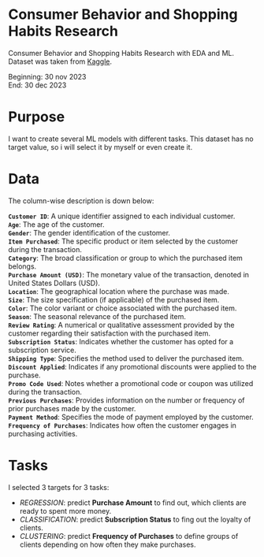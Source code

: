 # Consumer Behavior and Shopping Habits Research
Consumer Behavior and Shopping Habits Research with EDA and ML.\
Dataset was taken from [Kaggle]('https://www.kaggle.com/datasets/zeesolver/consumer-behavior-and-shopping-habits-dataset').

Beginning: 30 nov 2023\
End: 30 dec 2023

# Purpose
I want to create several ML models with different tasks. This dataset has no target value, so i will select it by myself or even create it. 

# Data
The column-wise description is down below:

**`Customer ID`**: A unique identifier assigned to each individual customer.\
**`Age`**: The age of the customer.\
**`Gender`**: The gender identification of the customer.\
**`Item Purchased`**: The specific product or item selected by the customer during the transaction.\
**`Category`**: The broad classification or group to which the purchased item belongs.\
**`Purchase Amount (USD)`**: The monetary value of the transaction, denoted in United States Dollars (USD).\
**`Location`**: The geographical location where the purchase was made.\
**`Size`**: The size specification (if applicable) of the purchased item.\
**`Color`**: The color variant or choice associated with the purchased item.\
**`Season`**: The seasonal relevance of the purchased item.\
**`Review Rating`**: A numerical or qualitative assessment provided by the customer regarding their satisfaction with the purchased item.\
**`Subscription Status`**: Indicates whether the customer has opted for a subscription service.\
**`Shipping Type`**: Specifies the method used to deliver the purchased item.\
**`Discount Applied`**: Indicates if any promotional discounts were applied to the purchase.\
**`Promo Code Used`**: Notes whether a promotional code or coupon was utilized during the transaction.\
**`Previous Purchases`**: Provides information on the number or frequency of prior purchases made by the customer.\
**`Payment Method`**: Specifies the mode of payment employed by the customer.\
**`Frequency of Purchases`**: Indicates how often the customer engages in purchasing activities.

# Tasks
I selected 3 targets for 3 tasks:
* *REGRESSION*: predict **Purchase Amount** to find out, which clients are ready to spent more money.
* *CLASSIFICATION*: predict **Subscription Status** to fing out the loyalty of clients.
* *CLUSTERING*: predict **Frequency of Purchases** to define groups of clients depending on how often they make purchases.